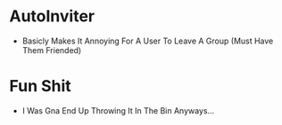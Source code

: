 # AutoInviter
  - Basicly Makes It Annoying For A User To Leave A Group (Must Have Them Friended)

# Fun Shit
  - I Was Gna End Up Throwing It In The Bin Anyways...
